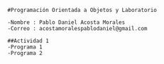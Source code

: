     #Programación Orientada a Objetos y Laboratorio 

    -Nombre : Pablo Daniel Acosta Morales
    -Correo : acostamoralespablodaniel@gmail.com

    ##Actividad 1
    -Programa 1
    -Programa 2